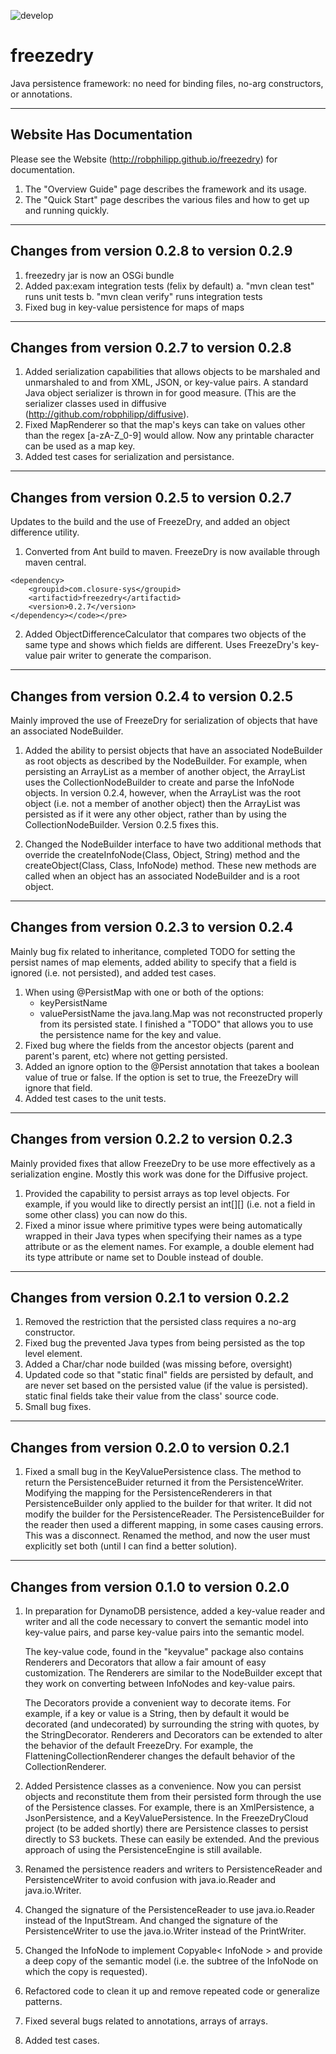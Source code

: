 ![develop](https://travis-ci.org/robphilipp/freezedry.svg?branch=develop)

freezedry
=========

Java persistence framework: no need for binding files, no-arg constructors, or annotations.

-----------------------------------------------------------------------------------
   Website Has Documentation
-----------------------------------------------------------------------------------
Please see the Website (http://robphilipp.github.io/freezedry) for documentation.

1. The "Overview Guide" page describes the framework and its usage.
2. The "Quick Start" page describes the various files and how to get up and 
   running quickly.

-----------------------------------------------------------------------------------
   Changes from version 0.2.8 to version 0.2.9
-----------------------------------------------------------------------------------
1. freezedry jar is now an OSGi bundle
2. Added pax:exam integration tests (felix by default)
  a. "mvn clean test" runs unit tests
  b. "mvn clean verify" runs integration tests
3. Fixed bug in key-value persistence for maps of maps

-----------------------------------------------------------------------------------
   Changes from version 0.2.7 to version 0.2.8
-----------------------------------------------------------------------------------
1. Added serialization capabilities that allows objects to be marshaled and
   unmarshaled to and from XML, JSON, or key-value pairs. A standard Java object
   serializer is thrown in for good measure. (This are the serializer classes
   used in diffusive (http://github.com/robphilipp/diffusive).
2. Fixed MapRenderer so that the map's keys can take on values other than the
   regex [a-zA-Z_0-9] would allow. Now any printable character can be used as
   a map key.
3. Added test cases for serialization and persistance.

-----------------------------------------------------------------------------------
   Changes from version 0.2.5 to version 0.2.7
-----------------------------------------------------------------------------------
Updates to the build and the use of FreezeDry, and added an object difference utility.

1. Converted from Ant build to maven.
   FreezeDry is now available through maven central.

```
<dependency>
    <groupid>com.closure-sys</groupid>
    <artifactid>freezedry</artifactid>
    <version>0.2.7</version>
</dependency></code></pre>
```

2. Added ObjectDifferenceCalculator that compares two objects of the same type and
   shows which fields are different. Uses FreezeDry's key-value pair writer to generate
   the comparison.

-----------------------------------------------------------------------------------
   Changes from version 0.2.4 to version 0.2.5
-----------------------------------------------------------------------------------
Mainly improved the use of FreezeDry for serialization of objects that have an
associated NodeBuilder.

1. Added the ability to persist objects that have an associated NodeBuilder as root
   objects as described by the NodeBuilder. For example, when persisting an ArrayList
   as a member of another object, the ArrayList uses the CollectionNodeBuilder to
   create and parse the InfoNode objects. In version 0.2.4, however, when the
   ArrayList was the root object (i.e. not a member of another object) then the
   ArrayList was persisted as if it were any other object, rather than by using
   the CollectionNodeBuilder. Version 0.2.5 fixes this.

2. Changed the NodeBuilder interface to have two additional methods that override the
   createInfoNode(Class, Object, String) method and the createObject(Class, Class,
   InfoNode) method. These new methods are called when an object has an associated
   NodeBuilder and is a root object.

-----------------------------------------------------------------------------------
   Changes from version 0.2.3 to version 0.2.4
-----------------------------------------------------------------------------------
Mainly bug fix related to inheritance, completed TODO for setting the persist
names of map elements, added ability to specify that a field is ignored (i.e.
not persisted), and added test cases.

1. When using @PersistMap with one or both of the options:
    * keyPersistName
    * valuePersistName
   the java.lang.Map was not reconstructed properly from its persisted state. I
   finished a "TODO" that allows you to use the persistence name for the key and value.
2. Fixed bug where the fields from the ancestor objects (parent and parent's
   parent, etc) where not getting persisted.
3. Added an ignore option to the @Persist annotation that takes a boolean value of true 
   or false. If the option is set to true, the FreezeDry will ignore that field.
4. Added test cases to the unit tests.

-----------------------------------------------------------------------------------
   Changes from version 0.2.2 to version 0.2.3
-----------------------------------------------------------------------------------
Mainly provided fixes that allow FreezeDry to be use more effectively as a serialization
engine. Mostly this work was done for the Diffusive project.

1. Provided the capability to persist arrays as top level objects. For example, if 
   you would like to directly persist an int[][] (i.e. not a field in some other 
   class) you can now do this.
2. Fixed a minor issue where primitive types were being automatically wrapped in their 
   Java types when specifying their names as a type attribute or as the
   element names. For example, a double element had its type attribute or name
   set to Double instead of double.

-----------------------------------------------------------------------------------
   Changes from version 0.2.1 to version 0.2.2
-----------------------------------------------------------------------------------
1. Removed the restriction that the persisted class requires a no-arg constructor.
2. Fixed bug the prevented Java types from being persisted as the top level element.
3. Added a Char/char node builded (was missing before, oversight)
4. Updated code so that "static final" fields are persisted by default, and are never 
   set based on the persisted value (if the value is persisted). static final fields
   take their value from the class' source code.	
5. Small bug fixes.

-----------------------------------------------------------------------------------
   Changes from version 0.2.0 to version 0.2.1
-----------------------------------------------------------------------------------
1. Fixed a small bug in the KeyValuePersistence class. The method to return the 
   PersistenceBuider returned it from the PersistenceWriter. Modifying the mapping 
   for the PersistenceRenderers in that PersistenceBuilder only applied to the builder 
   for that writer. It did not modify the builder for the PersistenceReader. The 
   PersistenceBuilder for the reader then used a different mapping, in some cases 
   causing errors. This was a disconnect. Renamed the method, and now the user must 
   explicitly set both (until I can find a better solution).

-----------------------------------------------------------------------------------
   Changes from version 0.1.0 to version 0.2.0
-----------------------------------------------------------------------------------
1. In preparation for DynamoDB persistence, added a key-value reader and writer and 
   all the code necessary to convert the semantic model into key-value pairs, and parse 
   key-value pairs into the semantic model. 
   
   The key-value code, found in the "keyvalue" package also contains Renderers and 
   Decorators that allow a fair amount of easy customization. The Renderers are similar 
   to the NodeBuilder except that they work on converting between InfoNodes and key-value 
   pairs. 
   
   The Decorators provide a convenient way to decorate items. For example, if a key or 
   value is a String, then by default it would be decorated (and undecorated) by surrounding
   the string with quotes, by the StringDecorator. Renderers and Decorators can be 
   extended to alter the behavior of the default FreezeDry. For example, the 
   FlatteningCollectionRenderer changes the default behavior of the CollectionRenderer.
   
2. Added Persistence classes as a convenience. Now you can persist objects and reconstitute
   them from their persisted form through the use of the Persistence classes. For example,
   there is an XmlPersistence, a JsonPersistence, and a KeyValuePersistence. In the
   FreezeDryCloud project (to be added shortly) there are Persistence classes to persist
   directly to S3 buckets. These can easily be extended. And the previous approach of
   using the PersistenceEngine is still available.
   
3. Renamed the persistence readers and writers to PersistenceReader and PersistenceWriter
   to avoid confusion with java.io.Reader and java.io.Writer.
   
4. Changed the signature of the PersistenceReader to use java.io.Reader instead of the
   InputStream. And changed the signature of the PersistenceWriter to use the java.io.Writer
   instead of the PrintWriter.
   
5. Changed the InfoNode to implement Copyable< InfoNode > and provide a deep copy of the
   semantic model (i.e. the subtree of the InfoNode on which the copy is requested).
   
6. Refactored code to clean it up and remove repeated code or generalize patterns. 

7. Fixed several bugs related to annotations, arrays of arrays.

8. Added test cases.

